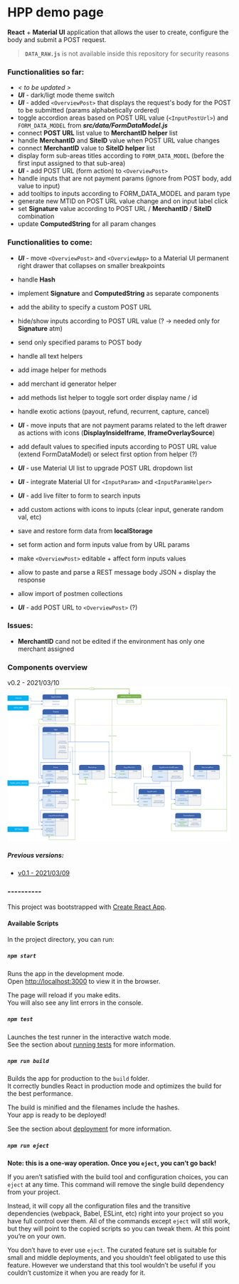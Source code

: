 # HPP demo page

**React** + **Material UI** application that allows the user to create, configure the body and submit a POST request.

> **`DATA_RAW.js`** is not available inside this repository for security reasons

### Functionalities so far:
- *< to be updated >*
- ***UI*** - dark/ligt mode theme switch
- ***UI*** - added `<OverviewPost>` that displays the request's body for the POST to be submitted (params alphabetically ordered)
- toggle accordion areas based on POST URL value (`<InputPostUrl>`) and `FORM_DATA_MODEL` from ***src/data/FormDataModel.js***
- connect **POST URL** list value to **MerchantID helper** list
- handle **MerchantID** and **SiteID** value when POST URL value changes
- connect **MerchantID** value to **SiteID helper** list
- display form sub-areas titles according to `FORM_DATA_MODEL` (before the first input assigned to that sub-area)
- ***UI*** - add POST URL (form action) to `<OverviewPost>`
- handle inputs that are not payment params (ignore from POST body, add value to input)
- add tooltips to inputs according to FORM_DATA_MODEL and param type
- generate new MTID on POST URL value change and on input label click
- set **Signature** value according to POST URL / **MerchantID** / **SiteID** combination
- update **ComputedString** for all param changes

### Functionalities to come:

- ***UI*** - move `<OverviewPost>` and `<OverviewApp>` to a Material UI permanent right drawer that collapses on smaller breakpoints
- handle **Hash**
- implement **Signature** and **ComputedString** as separate components
- add the ability to specify a custom POST URL
- hide/show inputs according to POST URL value (? -> needed only for **Signature** atm)
- send only specified params to POST body
- handle all text helpers
- add image helper for methods
- add merchant id generator helper
- add methods list helper to toggle sort order display name / id
- handle exotic actions (payout, refund, recurrent, capture, cancel)

- ***UI*** - move inputs that are not payment params related to the left drawer as actions with icons (**DisplayInsideIframe**, **IframeOverlaySource**)
- add default values to specified inputs according to POST URL value (extend FormDataModel) or select first option from helper (?)
- ***UI*** - use Material UI list to upgrade POST URL dropdown list
- ***UI*** - integrate Material UI for `<InputParam>` and `<InputParamHelper>`
- ***UI*** - add live filter to form to search inputs
- add custom actions with icons to inputs (clear input, generate random val, etc)
- save and restore form data from **localStorage**
- set form action and form inputs value from by URL params
- make `<OverviewPost>` editable + affect form inputs values
- allow to paste and parse a REST message body JSON + display the response
- allow import of postmen collections
- ***UI*** - add POST URL to `<OverviewPost>` (?)

### Issues:
- **MerchantID** cand not be edited if the environment has only one merchant assigned



### Components overview

v0.2 - 2021/03/10
<img src="AppDiagram/APP_structure_v0.2.svg">

##### Previous versions:
- [v0.1 - 2021/03/09](https://raw.githubusercontent.com/bogdan-lucaci/react-hpp-demo-page/master/AppDiagram/APP_structure_v0.1.svg)


### ----------


This project was bootstrapped with [Create React App](https://github.com/facebook/create-react-app).

#### Available Scripts

In the project directory, you can run:

##### `npm start`

Runs the app in the development mode.\
Open [http://localhost:3000](http://localhost:3000) to view it in the browser.

The page will reload if you make edits.\
You will also see any lint errors in the console.

##### `npm test`

Launches the test runner in the interactive watch mode.\
See the section about [running tests](https://facebook.github.io/create-react-app/docs/running-tests) for more information.

##### `npm run build`

Builds the app for production to the `build` folder.\
It correctly bundles React in production mode and optimizes the build for the best performance.

The build is minified and the filenames include the hashes.\
Your app is ready to be deployed!

See the section about [deployment](https://facebook.github.io/create-react-app/docs/deployment) for more information.

##### `npm run eject`

**Note: this is a one-way operation. Once you `eject`, you can’t go back!**

If you aren’t satisfied with the build tool and configuration choices, you can `eject` at any time. This command will remove the single build dependency from your project.

Instead, it will copy all the configuration files and the transitive dependencies (webpack, Babel, ESLint, etc) right into your project so you have full control over them. All of the commands except `eject` will still work, but they will point to the copied scripts so you can tweak them. At this point you’re on your own.

You don’t have to ever use `eject`. The curated feature set is suitable for small and middle deployments, and you shouldn’t feel obligated to use this feature. However we understand that this tool wouldn’t be useful if you couldn’t customize it when you are ready for it.
<!---
## Learn More

You can learn more in the [Create React App documentation](https://facebook.github.io/create-react-app/docs/getting-started).

To learn React, check out the [React documentation](https://reactjs.org/).

### Code Splitting

This section has moved here: [https://facebook.github.io/create-react-app/docs/code-splitting](https://facebook.github.io/create-react-app/docs/code-splitting)

### Analyzing the Bundle Size

This section has moved here: [https://facebook.github.io/create-react-app/docs/analyzing-the-bundle-size](https://facebook.github.io/create-react-app/docs/analyzing-the-bundle-size)

### Making a Progressive Web App

This section has moved here: [https://facebook.github.io/create-react-app/docs/making-a-progressive-web-app](https://facebook.github.io/create-react-app/docs/making-a-progressive-web-app)

### Advanced Configuration

This section has moved here: [https://facebook.github.io/create-react-app/docs/advanced-configuration](https://facebook.github.io/create-react-app/docs/advanced-configuration)

### Deployment

This section has moved here: [https://facebook.github.io/create-react-app/docs/deployment](https://facebook.github.io/create-react-app/docs/deployment)

### `npm run build` fails to minify

This section has moved here: [https://facebook.github.io/create-react-app/docs/troubleshooting#npm-run-build-fails-to-minify](https://facebook.github.io/create-react-app/docs/troubleshooting#npm-run-build-fails-to-minify)
--->
